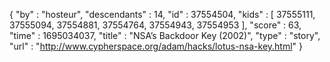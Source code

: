 {
  "by" : "hosteur",
  "descendants" : 14,
  "id" : 37554504,
  "kids" : [ 37555111, 37555094, 37554881, 37554764, 37554943, 37554953 ],
  "score" : 63,
  "time" : 1695034037,
  "title" : "NSA’s Backdoor Key (2002)",
  "type" : "story",
  "url" : "http://www.cypherspace.org/adam/hacks/lotus-nsa-key.html"
}
